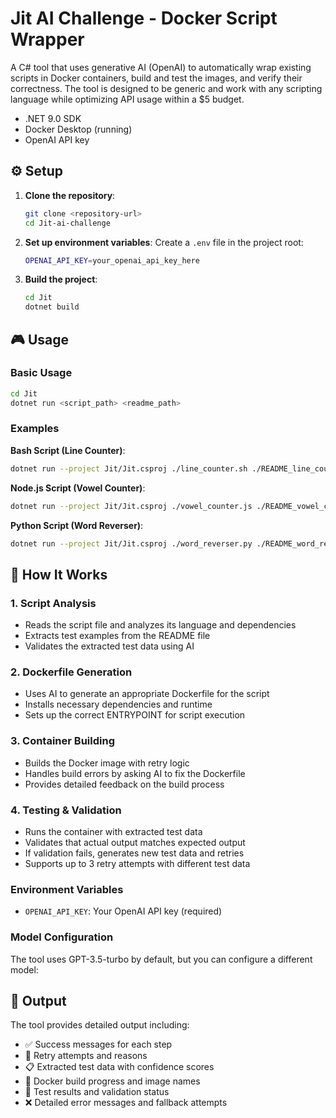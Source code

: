 # Jit AI Challenge - Docker Script Wrapper

A C# tool that uses generative AI (OpenAI) to automatically wrap existing scripts in Docker containers, build and test the images, and verify their correctness. The tool is designed to be generic and work with any scripting language while optimizing API usage within a $5 budget.


- .NET 9.0 SDK
- Docker Desktop (running)
- OpenAI API key

## ⚙️ Setup

1. **Clone the repository**:
   ```bash
   git clone <repository-url>
   cd Jit-ai-challenge
   ```

2. **Set up environment variables**:
   Create a `.env` file in the project root:
   ```bash
   OPENAI_API_KEY=your_openai_api_key_here
   ```

3. **Build the project**:
   ```bash
   cd Jit
   dotnet build
   ```

## 🎮 Usage

### Basic Usage

```bash
cd Jit
dotnet run <script_path> <readme_path>
```

### Examples

**Bash Script (Line Counter)**:
```bash
dotnet run --project Jit/Jit.csproj ./line_counter.sh ./README_line_counter.md
```

**Node.js Script (Vowel Counter)**:
```bash
dotnet run --project Jit/Jit.csproj ./vowel_counter.js ./README_vowel_counter.md
```

**Python Script (Word Reverser)**:
```bash
dotnet run --project Jit/Jit.csproj ./word_reverser.py ./README_word_reverser.md
```

## 🔧 How It Works

### 1. Script Analysis
- Reads the script file and analyzes its language and dependencies
- Extracts test examples from the README file
- Validates the extracted test data using AI

### 2. Dockerfile Generation
- Uses AI to generate an appropriate Dockerfile for the script
- Installs necessary dependencies and runtime
- Sets up the correct ENTRYPOINT for script execution

### 3. Container Building
- Builds the Docker image with retry logic
- Handles build errors by asking AI to fix the Dockerfile
- Provides detailed feedback on the build process

### 4. Testing & Validation
- Runs the container with extracted test data
- Validates that actual output matches expected output
- If validation fails, generates new test data and retries
- Supports up to 3 retry attempts with different test data


### Environment Variables
- `OPENAI_API_KEY`: Your OpenAI API key (required)

### Model Configuration
The tool uses GPT-3.5-turbo by default, but you can configure a different model:

## 📝 Output

The tool provides detailed output including:

- ✅ Success messages for each step
- 🔄 Retry attempts and reasons
- 📋 Extracted test data with confidence scores
- 🐳 Docker build progress and image names
- 🧪 Test results and validation status
- ❌ Detailed error messages and fallback attempts